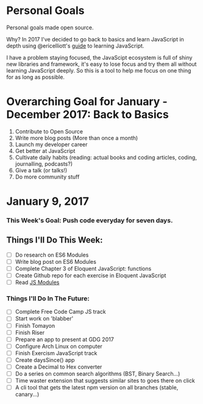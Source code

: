 Personal Goals
==============

Personal goals made open source.

Why? 
In 2017 I've decided to go back to basics and learn JavaScript in depth using @ericelliott's [guide](https://medium.com/javascript-scene/top-javascript-frameworks-topics-to-learn-in-2017-700a397b711#.6xl31hdeb) to learning JavaScript.

I have a problem staying focused, the JavaScipt ecosystem is full of shiny new libraries and framework, it's easy to lose focus and try them all without learning JavaScript deeply. So this is a tool to help me focus on one thing for as long as possible.

# Overarching Goal for January - December 2017: Back to Basics

1. Contribute to Open Source
2. Write more blog posts (More than once a month)
3. Launch my developer career
4. Get better at JavaScript
5. Cultivate daily habits (reading: actual books and coding articles, coding, journalling, podcasts?)
6. Give a talk (or talks!)
7. Do more community stuff

# January 9, 2017

### This Week's Goal: Push code everyday for seven days.

## Things I'll Do This Week:

- [ ] Do research on ES6 Modules
- [ ] Write blog post on ES6 Modules
- [ ] Complete Chapter 3 of Eloquent JavaScript: functions
- [ ] Create Github repo for each exercise in Eloquent JavaScript
- [ ] Read [JS Modules](https://github.com/oguching/frontend-links/blob/master/README.md#js-modules)

### Things I'll Do In The Future:

- [ ] Complete Free Code Camp JS track
- [ ] Start work on 'blabber'
- [ ] Finish Tomayon
- [ ] Finish Riser
- [ ] Prepare an app to present at GDG 2017
- [ ] Configure Arch Linux on computer
- [ ] Finish Exercism JavaScript track
- [ ] Create daysSince() app 
- [ ] Create a Decimal to Hex converter 
- [ ] Do a series on common search algorithms (BST, Binary Search...)  
- [ ] Time waster extension that suggests similar sites to goes there on click  
- [ ] A cli tool that gets the latest npm version on all branches (stable, canary...)

